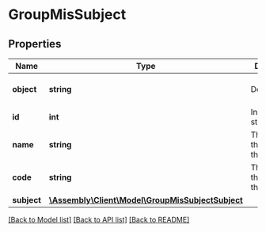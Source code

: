 # GroupMisSubject

## Properties
Name | Type | Description | Notes
------------ | ------------- | ------------- | -------------
**object** | **string** | Descriminator | [optional] [default to 'mis_subject']
**id** | **int** | Internal stable ID | [optional] 
**name** | **string** | The name of the subject in the MIS | [optional] 
**code** | **string** | The code of the subject in the MIS | [optional] 
**subject** | [**\Assembly\Client\Model\GroupMisSubjectSubject**](GroupMisSubjectSubject.md) |  | [optional] 

[[Back to Model list]](../README.md#documentation-for-models) [[Back to API list]](../README.md#documentation-for-api-endpoints) [[Back to README]](../README.md)



